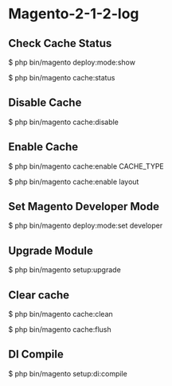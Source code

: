 # Magento-2-1-2-log

## Check Cache Status

  $ php bin/magento deploy:mode:show

  $ php bin/magento cache:status

## Disable Cache

  $ php bin/magento cache:disable
  
## Enable Cache

  $ php bin/magento cache:enable CACHE_TYPE 

  $ php bin/magento cache:enable layout

## Set Magento Developer Mode

  $ php bin/magento deploy:mode:set developer
  
## Upgrade Module

  $ php bin/magento setup:upgrade
  
## Clear cache

  $ php bin/magento cache:clean

  $ php bin/magento cache:flush

## DI Compile

  $ php bin/magento setup:di:compile
